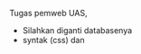 Tugas pemweb UAS,

- Silahkan diganti databasenya
- syntak <Link rel>(css) dan <script> merupakan file bootstrap di folder sources
- File yang ada nama prosesnya merupakan file php logika untuk file php sebelumnya 
    *contoh:
    >file tambah-data.php merupakan tampilannya sedangkan proses-tambah.php merupakan logika dari tambah-data.

